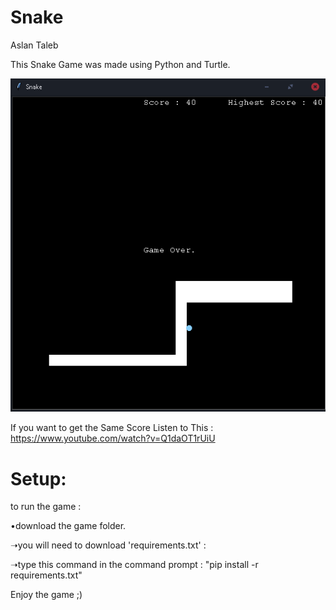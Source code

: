 
# Snake

Aslan Taleb

This Snake Game  was made using Python and Turtle.

![Alt text](screen/screen.png?raw=true)

If you want to get the Same Score Listen to This : https://www.youtube.com/watch?v=Q1daOT1rUiU

# Setup:

to run the game : 

 •download the game folder.

   ➝you will need to download 'requirements.txt' :  
  
   ➝type this command in the command prompt : "pip install -r requirements.txt"
  
Enjoy the game ;)
